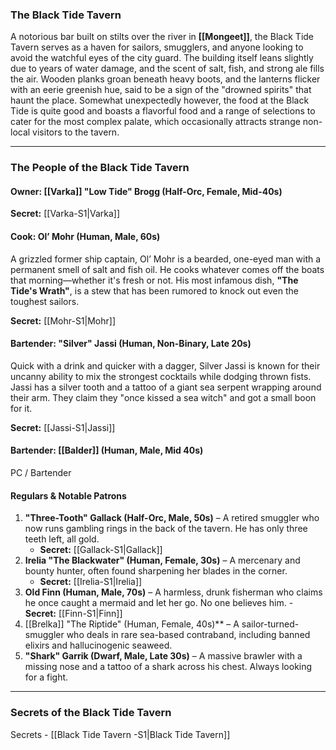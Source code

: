 ### **The Black Tide Tavern**

A notorious bar built on stilts over the river in **[[Mongeet]]**, the Black Tide Tavern serves as a haven for sailors, smugglers, and anyone looking to avoid the watchful eyes of the city guard. The building itself leans slightly due to years of water damage, and the scent of salt, fish, and strong ale fills the air. Wooden planks groan beneath heavy boots, and the lanterns flicker with an eerie greenish hue, said to be a sign of the "drowned spirits" that haunt the place. Somewhat unexpectedly however, the food at the Black Tide is quite good and boasts a flavorful food and a range of selections to cater for the most complex palate, which occasionally attracts strange non-local visitors to the tavern.

---

### **The People of the Black Tide Tavern**

#### **Owner: [[Varka]] "Low Tide" Brogg (Half-Orc, Female, Mid-40s)**

**Secret:** [[Varka-S1|Varka]] 

#### **Cook: Ol’ Mohr (Human, Male, 60s)**

A grizzled former ship captain, Ol’ Mohr is a bearded, one-eyed man with a permanent smell of salt and fish oil. He cooks whatever comes off the boats that morning—whether it's fresh or not. His most infamous dish, **"The Tide's Wrath"**, is a stew that has been rumored to knock out even the toughest sailors.

**Secret:** [[Mohr-S1|Mohr]] 

#### **Bartender: "Silver" Jassi (Human, Non-Binary, Late 20s)**

Quick with a drink and quicker with a dagger, Silver Jassi is known for their uncanny ability to mix the strongest cocktails while dodging thrown fists. Jassi has a silver tooth and a tattoo of a giant sea serpent wrapping around their arm. They claim they "once kissed a sea witch" and got a small boon for it.

 **Secret:** [[Jassi-S1|Jassi]]
#### Bartender: [[Balder]] (Human, Male, Mid 40s)
PC / Bartender

#### **Regulars & Notable Patrons**

1. **"Three-Tooth" Gallack (Half-Orc, Male, 50s)** – A retired smuggler who now runs gambling rings in the back of the tavern. He has only three teeth left, all gold.
    - **Secret:** [[Gallack-S1|Gallack]] 
2. **Irelia "The Blackwater" (Human, Female, 30s)** – A mercenary and bounty hunter, often found sharpening her blades in the corner.
    - **Secret:** [[Irelia-S1|Irelia]] 
3. **Old Finn (Human, Male, 70s)** – A harmless, drunk fisherman who claims he once caught a mermaid and let her go. No one believes him.
       - **Secret:** [[Finn-S1|Finn]] 
4. [[Brelka]] "The Riptide" (Human, Female, 40s)** – A sailor-turned-smuggler who deals in rare sea-based contraband, including banned elixirs and hallucinogenic seaweed.
5. **"Shark" Garrik (Dwarf, Male, Late 30s)** – A massive brawler with a missing nose and a tattoo of a shark across his chest. Always looking for a fight.

---

### **Secrets of the Black Tide Tavern**

Secrets - [[Black Tide Tavern -S1|Black Tide Tavern]]